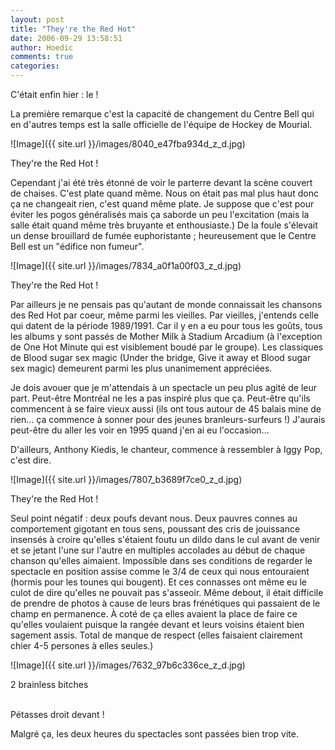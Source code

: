 ```yaml
---
layout: post
title: "They're the Red Hot"
date: 2006-09-29 13:58:51
author: Hoedic
comments: true
categories: 
---
```



C'était enfin hier : le  !

La première remarque c'est la capacité de changement du Centre Bell qui en d'autres temps est la salle officielle de l'équipe de Hockey de Mourial.


![Image]({{ site.url }}/images/8040_e47fba934d_z_d.jpg)
<div class="photoattrib">They're the Red Hot !</div>
 


Cependant j'ai été très étonné de voir le parterre devant la scène couvert de chaises. C'est plate quand même. Nous on était pas mal plus haut donc ça ne changeait rien, c'est quand même plate. Je suppose que c'est pour éviter les pogos généralisés mais ça saborde un peu l'excitation (mais la salle était quand même très bruyante et enthousiaste.) De la foule s'élevait un dense brouillard de fumée euphoristante ; heureusement que le Centre Bell est un "édifice non fumeur".


![Image]({{ site.url }}/images/7834_a0f1a00f03_z_d.jpg)
<div class="photoattrib">They're the Red Hot !</div>



Par ailleurs je ne pensais pas qu'autant de monde connaissait les chansons des Red Hot par coeur, même parmi les vieilles. Par vieilles, j'entends celle qui datent de la période 1989/1991. Car il y en a eu pour tous les goûts, tous les albums y sont passés de Mother Milk à Stadium Arcadium (à l'exception de One Hot Minute qui est visiblement boudé par le groupe). Les classiques de Blood sugar sex magic (Under the bridge, Give it away et Blood sugar sex magic) demeurent parmi les plus unanimement appréciées.

Je dois avouer que je m'attendais à un spectacle un peu plus agité de leur part. Peut-être Montréal ne les a pas inspiré plus que ça. Peut-être qu'ils commencent à se faire vieux aussi (ils ont tous autour de 45 balais mine de rien... ça commence à sonner pour des jeunes branleurs-surfeurs !)  J'aurais peut-être du aller les voir en 1995 quand j'en ai eu l'occasion...

D'ailleurs, Anthony Kiedis, le chanteur, commence à ressembler à Iggy Pop, c'est dire.


![Image]({{ site.url }}/images/7807_b3689f7ce0_z_d.jpg)
<div class="photoattrib">They're the Red Hot !</div>



Seul point négatif : deux poufs devant nous. Deux pauvres connes au comportement   gigotant en tous sens, poussant des cris de jouissance insensés à croire qu'elles s'étaient foutu un dildo dans le cul avant de venir et se jetant l'une sur l'autre en multiples accolades au début de chaque chanson qu'elles aimaient. Impossible dans ses conditions de regarder le spectacle en position assise comme le 3/4 de ceux qui nous entouraient (hormis pour les tounes qui bougent). Et ces connasses ont même eu le culot de dire qu'elles ne pouvait pas s'asseoir. Même debout, il était difficile de prendre de photos à cause de leurs bras frénétiques qui passaient de le champ en permanence. À coté de ça elles avaient la place de faire ce qu'elles voulaient puisque la rangée devant et leurs voisins étaient bien sagement assis. Total de manque de respect (elles faisaient clairement chier 4-5 persones à elles seules.)


![Image]({{ site.url }}/images/7632_97b6c336ce_z_d.jpg)
<div class="photoattrib">2 brainless bitches</div>

<br/>Pétasses droit devant !

Malgré ça, les deux heures du spectacles sont passées bien trop vite.